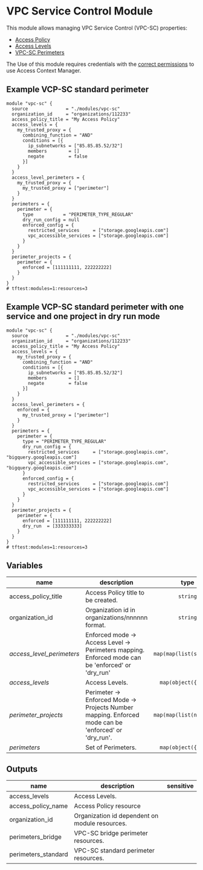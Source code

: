 # VPC Service Control Module

This module allows managing VPC Service Control (VPC-SC) properties:

- [Access Policy](https://cloud.google.com/access-context-manager/docs/create-access-policy)
- [Access Levels](https://cloud.google.com/access-context-manager/docs/manage-access-levels)
- [VPC-SC Perimeters](https://cloud.google.com/vpc-service-controls/docs/service-perimeters)

The Use of this module requires credentials with the [correct permissions](https://cloud.google.com/access-context-manager/docs/access-control) to use Access Context Manager.

## Example VCP-SC standard perimeter

```hcl
module "vpc-sc" {
  source              = "./modules/vpc-sc"
  organization_id     = "organizations/112233"
  access_policy_title = "My Access Policy"
  access_levels = {
    my_trusted_proxy = {
      combining_function = "AND"
      conditions = [{
        ip_subnetworks = ["85.85.85.52/32"]
        members        = []
        negate         = false
      }]
    }
  }
  access_level_perimeters = {
    my_trusted_proxy = {
      my_trusted_proxy = ["perimeter"]
    }
  }
  perimeters = {
    perimeter = {
      type           = "PERIMETER_TYPE_REGULAR"
      dry_run_config = null
      enforced_config = {
        restricted_services     = ["storage.googleapis.com"]
        vpc_accessible_services = ["storage.googleapis.com"]
      }
    }
  }
  perimeter_projects = {
    perimeter = {
      enforced = [111111111, 222222222]
    }
  }
}
# tftest:modules=1:resources=3
```

## Example VCP-SC standard perimeter with one service and one project in dry run mode
```hcl
module "vpc-sc" {
  source              = "./modules/vpc-sc"
  organization_id     = "organizations/112233"
  access_policy_title = "My Access Policy"
  access_levels = {
    my_trusted_proxy = {
      combining_function = "AND"
      conditions = [{
        ip_subnetworks = ["85.85.85.52/32"]
        members        = []
        negate         = false
      }]
    }
  }
  access_level_perimeters = {
    enforced = {
      my_trusted_proxy = ["perimeter"]
    }
  }
  perimeters = {
    perimeter = {
      type = "PERIMETER_TYPE_REGULAR"
      dry_run_config = {
        restricted_services     = ["storage.googleapis.com", "bigquery.googleapis.com"]
        vpc_accessible_services = ["storage.googleapis.com", "bigquery.googleapis.com"]
      }
      enforced_config = {
        restricted_services     = ["storage.googleapis.com"]
        vpc_accessible_services = ["storage.googleapis.com"]
      }
    }
  }
  perimeter_projects = {
    perimeter = {
      enforced = [111111111, 222222222]
      dry_run  = [333333333]
    }
  }
}
# tftest:modules=1:resources=3
```

<!-- BEGIN TFDOC -->
## Variables

| name | description | type | required | default |
|---|---|:---: |:---:|:---:|
| access_policy_title | Access Policy title to be created. | <code title="">string</code> | ✓ |  |
| organization_id | Organization id in organizations/nnnnnn format. | <code title="">string</code> | ✓ |  |
| *access_level_perimeters* | Enforced mode -> Access Level -> Perimeters mapping. Enforced mode can be 'enforced' or 'dry_run' | <code title="map&#40;map&#40;list&#40;string&#41;&#41;&#41;">map(map(list(string)))</code> |  | <code title="">{}</code> |
| *access_levels* | Access Levels. | <code title="map&#40;object&#40;&#123;&#10;combining_function &#61; string&#10;conditions &#61; list&#40;object&#40;&#123;&#10;ip_subnetworks &#61; list&#40;string&#41;&#10;members        &#61; list&#40;string&#41;&#10;negate         &#61; string&#10;&#125;&#41;&#41;&#10;&#125;&#41;&#41;">map(object({...}))</code> |  | <code title="">{}</code> |
| *perimeter_projects* | Perimeter -> Enforced Mode -> Projects Number mapping. Enforced mode can be 'enforced' or 'dry_run'. | <code title="map&#40;map&#40;list&#40;number&#41;&#41;&#41;">map(map(list(number)))</code> |  | <code title="">{}</code> |
| *perimeters* | Set of Perimeters. | <code title="map&#40;object&#40;&#123;&#10;type &#61; string&#10;dry_run_config &#61; object&#40;&#123;&#10;restricted_services     &#61; list&#40;string&#41;&#10;vpc_accessible_services &#61; list&#40;string&#41;&#10;&#125;&#41;&#10;enforced_config &#61; object&#40;&#123;&#10;restricted_services     &#61; list&#40;string&#41;&#10;vpc_accessible_services &#61; list&#40;string&#41;&#10;&#125;&#41;&#10;&#125;&#41;&#41;">map(object({...}))</code> |  | <code title="">{}</code> |

## Outputs

| name | description | sensitive |
|---|---|:---:|
| access_levels | Access Levels. |  |
| access_policy_name | Access Policy resource |  |
| organization_id | Organization id dependent on module resources. |  |
| perimeters_bridge | VPC-SC bridge perimeter resources. |  |
| perimeters_standard | VPC-SC standard perimeter resources. |  |
<!-- END TFDOC -->
